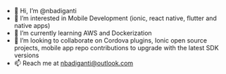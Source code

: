 - 👋 Hi, I’m @nbadiganti
- 👀 I’m interested in Mobile Development (ionic, react native, flutter and native apps)
- 🌱 I’m currently learning AWS and Dockerization
- 💞️ I’m looking to collaborate on Cordova plugins, Ionic open source projects, mobile app repo contributions to upgrade with the latest SDK versions
- 📫 Reach me at nbadiganti@outlook.com 

<!---
nbadiganti/nbadiganti is a ✨ special ✨ repository because its `README.md` (this file) appears on your GitHub profile.
You can click the Preview link to take a look at your changes.
--->
